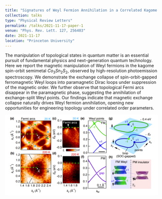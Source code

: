 ```yaml
---
title: "Signatures of Weyl Fermion Annihilation in a Correlated Kagome Magnet"
collection: talks
type: "Physical Review Letters"
permalink: /talks/2021-11-17-paper-1
venue: "Phys. Rev. Lett. 127, 256403"
date: 2021-11-17
location: "Princeton University"
---
```


The manipulation of topological states in quantum matter is an essential pursuit of fundamental physics and next-generation quantum technology. Here we report the magnetic manipulation of Weyl fermions in the kagome spin-orbit semimetal $Co_3Sn_2S_2$, observed by high-resolution photoemission spectroscopy. We demonstrate the exchange collapse of spin-orbit-gapped ferromagnetic Weyl loops into paramagnetic Dirac loops under suppression of the magnetic order. We further observe that topological Fermi arcs disappear in the paramagnetic phase, suggesting the annihilation of exchange-split Weyl points. Our findings indicate that magnetic exchange collapse naturally drives Weyl fermion annihilation, opening new opportunities for engineering topology under correlated order parameters.

![prl](/images/prl2021_fig4.png)